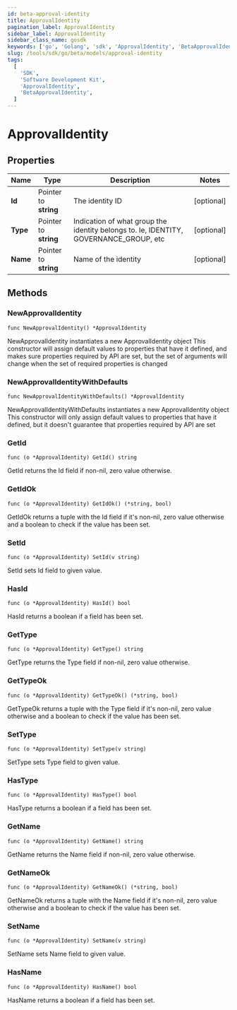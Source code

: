 ```yaml
---
id: beta-approval-identity
title: ApprovalIdentity
pagination_label: ApprovalIdentity
sidebar_label: ApprovalIdentity
sidebar_class_name: gosdk
keywords: ['go', 'Golang', 'sdk', 'ApprovalIdentity', 'BetaApprovalIdentity']
slug: /tools/sdk/go/beta/models/approval-identity
tags:
  [
    'SDK',
    'Software Development Kit',
    'ApprovalIdentity',
    'BetaApprovalIdentity',
  ]
---
```


# ApprovalIdentity

## Properties

| Name | Type | Description | Notes |
| --- | --- | --- | --- |
| **Id** | Pointer to **string** | The identity ID | [optional] |
| **Type** | Pointer to **string** | Indication of what group the identity belongs to. Ie, IDENTITY, GOVERNANCE_GROUP, etc | [optional] |
| **Name** | Pointer to **string** | Name of the identity | [optional] |

## Methods

### NewApprovalIdentity

`func NewApprovalIdentity() *ApprovalIdentity`

NewApprovalIdentity instantiates a new ApprovalIdentity object This constructor will assign default values to properties that have it defined, and makes sure properties required by API are set, but the set of arguments will change when the set of required properties is changed

### NewApprovalIdentityWithDefaults

`func NewApprovalIdentityWithDefaults() *ApprovalIdentity`

NewApprovalIdentityWithDefaults instantiates a new ApprovalIdentity object This constructor will only assign default values to properties that have it defined, but it doesn't guarantee that properties required by API are set

### GetId

`func (o *ApprovalIdentity) GetId() string`

GetId returns the Id field if non-nil, zero value otherwise.

### GetIdOk

`func (o *ApprovalIdentity) GetIdOk() (*string, bool)`

GetIdOk returns a tuple with the Id field if it's non-nil, zero value otherwise and a boolean to check if the value has been set.

### SetId

`func (o *ApprovalIdentity) SetId(v string)`

SetId sets Id field to given value.

### HasId

`func (o *ApprovalIdentity) HasId() bool`

HasId returns a boolean if a field has been set.

### GetType

`func (o *ApprovalIdentity) GetType() string`

GetType returns the Type field if non-nil, zero value otherwise.

### GetTypeOk

`func (o *ApprovalIdentity) GetTypeOk() (*string, bool)`

GetTypeOk returns a tuple with the Type field if it's non-nil, zero value otherwise and a boolean to check if the value has been set.

### SetType

`func (o *ApprovalIdentity) SetType(v string)`

SetType sets Type field to given value.

### HasType

`func (o *ApprovalIdentity) HasType() bool`

HasType returns a boolean if a field has been set.

### GetName

`func (o *ApprovalIdentity) GetName() string`

GetName returns the Name field if non-nil, zero value otherwise.

### GetNameOk

`func (o *ApprovalIdentity) GetNameOk() (*string, bool)`

GetNameOk returns a tuple with the Name field if it's non-nil, zero value otherwise and a boolean to check if the value has been set.

### SetName

`func (o *ApprovalIdentity) SetName(v string)`

SetName sets Name field to given value.

### HasName

`func (o *ApprovalIdentity) HasName() bool`

HasName returns a boolean if a field has been set.
